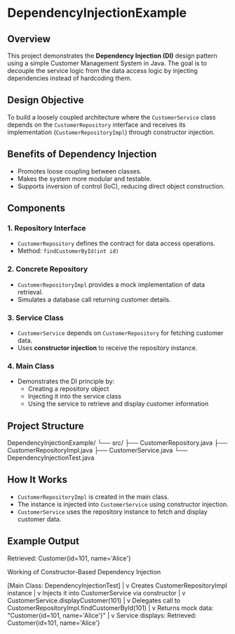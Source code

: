 # DependencyInjectionExample

## Overview

This project demonstrates the **Dependency Injection (DI)** design pattern using a simple Customer Management System in Java. The goal is to decouple the service logic from the data access logic by injecting dependencies instead of hardcoding them.

## Design Objective

To build a loosely coupled architecture where the `CustomerService` class depends on the `CustomerRepository` interface and receives its implementation (`CustomerRepositoryImpl`) through constructor injection.

## Benefits of Dependency Injection

- Promotes loose coupling between classes.
- Makes the system more modular and testable.
- Supports inversion of control (IoC), reducing direct object construction.

## Components

### 1. Repository Interface

- `CustomerRepository` defines the contract for data access operations.
- Method: `findCustomerById(int id)`

### 2. Concrete Repository

- `CustomerRepositoryImpl` provides a mock implementation of data retrieval.
- Simulates a database call returning customer details.

### 3. Service Class

- `CustomerService` depends on `CustomerRepository` for fetching customer data.
- Uses **constructor injection** to receive the repository instance.

### 4. Main Class

- Demonstrates the DI principle by:
  - Creating a repository object
  - Injecting it into the service class
  - Using the service to retrieve and display customer information

## Project Structure

DependencyInjectionExample/
└── src/
├── CustomerRepository.java
├── CustomerRepositoryImpl.java
├── CustomerService.java
└── DependencyInjectionTest.java


## How It Works

- `CustomerRepositoryImpl` is created in the main class.
- The instance is injected into `CustomerService` using constructor injection.
- `CustomerService` uses the repository instance to fetch and display customer data.

## Example Output

Retrieved: Customer{id=101, name='Alice'}

Working of Constructor-Based Dependency Injection

[Main Class: DependencyInjectionTest]
        |
        v
Creates CustomerRepositoryImpl instance
        |
        v
Injects it into CustomerService via constructor
        |
        v
CustomerService.displayCustomer(101)
        |
        v
Delegates call to CustomerRepositoryImpl.findCustomerById(101)
        |
        v
Returns mock data: "Customer{id=101, name='Alice'}"
        |
        v
Service displays: Retrieved: Customer{id=101, name='Alice'}
